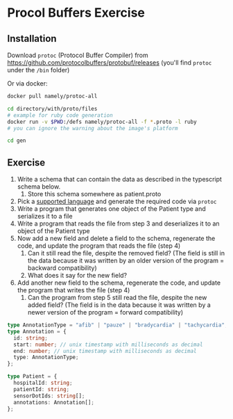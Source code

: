 # Procol Buffers Exercise

## Installation

Download `protoc` (Protocol Buffer Compiler) from
https://github.com/protocolbuffers/protobuf/releases
(you'll find `protoc` under the `/bin` folder)

Or via docker:
```bash
docker pull namely/protoc-all

cd directory/with/proto/files
# example for ruby code generation
docker run -v $PWD:/defs namely/protoc-all -f *.proto -l ruby
# you can ignore the warning about the image's platform

cd gen
```
## Exercise 

1. Write a schema that can contain the data as described in the typescript schema below.
   1. Store this schema somewhere as patient.proto
2. Pick a [supported language](https://protobuf.dev/overview/#cross-lang) and generate the required code via `protoc`
3. Write a program that generates one object of the Patient type and serializes it to a file
4. Write a program that reads the file from step 3 and deserializes it to an object of the Patient type
5. Now add a new field and delete a field to the schema, regenerate the code, and update the program that reads the file (step 4) 
   1. Can it still read the file, despite the removed field? (The field is still in the data because it was written by an older version of the program = backward compatibility)
   2. What does it say for the new field?
6. Add another new field to the schema, regenerate the code, and update the program that writes the file (step 4)
   1. Can the program from step 5 still read the file, despite the new added field? (The field is in the data because it was written by a newer version of the program = forward compatibility)
   

```typescript
type AnnotationType = "afib" | "pauze" | "bradycardia" | "tachycardia";
type Annotation = {
  id: string;
  start: number; // unix timestamp with milliseconds as decimal
  end: number; // unix timestamp with milliseconds as decimal
  type: AnnotationType;
};

type Patient = {
  hospitalId: string;
  patientId: string;
  sensorDotIds: string[];
  annotations: Annotation[];
};
```